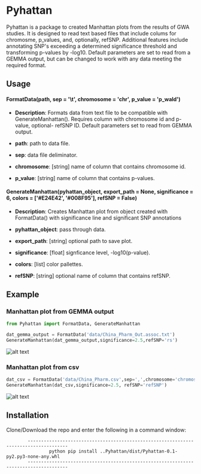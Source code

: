 
# Pyhattan

Pyhattan is a package to created Manhattan plots from the results of GWA studies. It is designed to read text based files that include colums for chromosme, p_values, and, optionally, refSNP. Additional features include annotating SNP's exceeding a determined significance threshold and transforming p-values by -log10. Default parameters are set to read from a GEMMA output, but can be changed to work with any data meeting the required format.

## Usage

#### FormatData(path, sep = '\t', chromosome = 'chr', p_value = 'p_wald')

* **Description**: Formats data from text file to be compatible with GenerateManhattan(). Requires column with chromosome id and p-value, optional- refSNP ID. Default parameters set to read from GEMMA output.

* **path**: path to data file.

* **sep**: data file deliminator.

* **chromosome**: [string] name of column that contains chromosome id.

* **p_value**: [string] name of column that contains p-values.

#### GenerateManhattan(pyhattan_object, export_path = None, significance = 6, colors = ['#E24E42', '#008F95'], refSNP = False)

* **Description**: Creates Manhattan plot from object created with FormatData() with significance line and significant SNP annotations

* **pyhattan_object**: pass through data.

* **export_path**: [string] optional path to save plot.

* **significance**: [float] signficance level, -log10(p-value).

* **colors**: [list] color pallettes.

* **refSNP**: [string] optional name of column that contains refSNP.

## Example

### Manhattan plot from GEMMA output


```python
from Pyhattan import FormatData, GenerateManhattan
```


```python
dat_gemma_output = FormatData('data/China_Pharm_Out.assoc.txt')
GenerateManhattan(dat_gemma_output,significance=2.5,refSNP='rs')
```


![alt text](https://user-images.githubusercontent.com/28498075/39158905-a9c46e1c-4730-11e8-8f5f-a9ea9dd285f4.png)


### Manhattan plot from csv


```python
dat_csv = FormatData('data/China_Pharm.csv',sep=',',chromosome='chromosome',p_value='p_value')
GenerateManhattan(dat_csv,significance=2.5, refSNP='refSNP')
```


![alt text](https://user-images.githubusercontent.com/28498075/39158860-5e3a3472-4730-11e8-88ef-e9aa10696454.png)


## Installation

Clone/Download the repo and enter the following in a command window:

            -------------------------------------------------------------------------------------
                    python pip install ..Pyhattan/dist/Pyhattan-0.1-py2.py3-none-any.whl
            -------------------------------------------------------------------------------------

